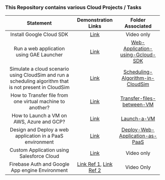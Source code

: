 ### This Repository contains various Cloud Projects / Tasks 

|                         Statement                         |          Demonstration Links         | Folder Associated |
|:---------------------------------------------------------:|:------------------------------------:|:-----------------:|
|                  Install Google Cloud SDK                 | [Link](https://youtu.be/7UtLfGnmh1U) |     Video only    |
| Run a web application using GAE Launcher                  | [Link](https://youtu.be/KrN7yg2Kqxo) |        [Web-Application-using-Gcloud-SDK](https://github.com/suyash-more/Cloud-Computing-Projects/tree/master/Web-Application-using-Gcloud-SDK)       |
|                  Simulate a cloud scenario using CloudSim and run a scheduling algorithm that is not present in CloudSim                 | [Link](https://youtu.be/6-2y3yA2w3M) |     [Scheduling-Algorithm-in-CloudSim](https://github.com/suyash-more/Cloud-Computing-Projects/tree/master/Scheduling-Algorithm-in-CloudSim)    |
| How to Transfer file from one virtual machine to another? | [Link](https://youtu.be/0MaS0nZCTZc) |        [Transfer-files-between-VM](https://github.com/suyash-more/Cloud-Computing-Projects/tree/master/Transfer-files-between-VM)       |
| How to Launch a VM on AWS, Azure and GCP?                 | [Link](https://youtu.be/i-Od-CELQoI) |        [Launch-a-VM](https://github.com/suyash-more/Cloud-Computing-Projects/tree/master/Launch-a-VM)       |
| Design and Deploy a web application in a PaaS environment | [Link](https://youtu.be/12Thoc5MsF8) |        [Deploy-Web-Application-as-PaaS](https://github.com/suyash-more/Cloud-Computing-Projects/tree/master/Deploy-Web-Application-as-PaaS)       |
|    Custom Application using Salesforce Cloud    |                       [Link](https://youtu.be/XL0MSkNSl8E)                      | Video only |
| Firebase Auth and Google App engine Environment | [Link Ref 1](https://youtu.be/aN1LnNq4z54), [Link Ref 2](https://youtu.be/VP4hR3LSXGg) | Video Only |

